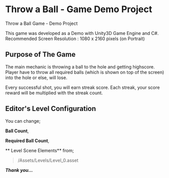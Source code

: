 # Throw a Ball - Game Demo Project
Throw a Ball Game - Demo Project

This game was developed as a Demo with Unity3D Game Engine and C#.
Recommended Screen Resolution : 1080 x 2160 pixels (on Portrait)
## Purpose of The Game
The main mechanic is throwing a ball to the hole and getting highscore.
Player have to throw all required balls (which is shown on top of the screen) into the hole or else, will lose.


Every successful shot, you will earn streak score. Each streak, your score reward will be multiplied with the streak count.

## Editor's Level Configuration
You can change;

**Ball Count**, 

**Required Ball Count**,


** Level Scene Elements** from;
> /Assets/Levels/Level_0.asset 


***Thank you...***
